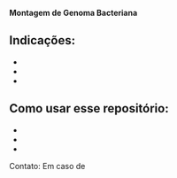 **Montagem de Genoma Bacteriana**

Indicações:
-
-
-
-

Como usar esse repositório:
-
-
-
-


Contato:
Em caso de 


